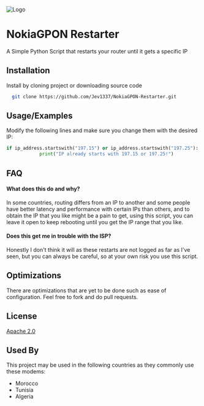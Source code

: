 ![Logo](https://www.nokia.com/themes/custom/onenokia_reskin/logo.svg)

# NokiaGPON Restarter
A Simple Python Script that restarts your router until it gets a specific IP






## Installation

Install by cloning project or downloading source code

```bash
  git clone https://github.com/Jev1337/NokiaGPON-Restarter.git
```


    
## Usage/Examples

Modify the following lines and make sure you change them with the desired IP:

```python
if ip_address.startswith("197.15") or ip_address.startswith("197.25"):
            print("IP already starts with 197.15 or 197.25!")
```




## FAQ

#### What does this do and why?

In some countries, routing differs from an IP to another and some people have better latency and performance with certain IPs than others, and to obtain the IP that you like might be a pain to get, using this script, you can leave it open to keep rebooting until you get the IP range that you like.

#### Does this get me in trouble with the ISP?

Honestly I don't think it will as these restarts are not logged as far as I've seen, but you can always be careful, so at your own risk you use this script.


## Optimizations

There are optimizations that are yet to be done such as ease of configuration. Feel free to fork and do pull requests.


## License

[Apache 2.0](https://www.apache.org/licenses/LICENSE-2.0)


## Used By

This project may be used in the following countries as they commonly use these modems:

- Morocco
- Tunisia
- Algeria

